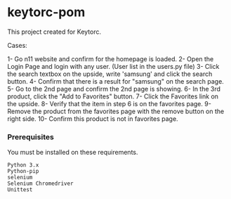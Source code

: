 # keytorc-pom

This project created for Keytorc.


Cases:

1- Go n11 website and confirm for the homepage is loaded.
2- Open the Login Page and login with any user. (User list in the users.py file)
3- Click the search textbox on the upside, write 'samsung' and click the search button.
4- Confirm that there is a result for "samsung" on the search page.
5- Go to the 2nd page and confirm the 2nd page is showing.
6- In the 3rd product, click the "Add to Favorites" button.
7- Click the Favorites link on the upside.
8- Verify that the item in step 6 is on the favorites page.
9- Remove the product from the favorites page with the remove button on the right side.
10- Confirm this product is not in favorites page.


### Prerequisites
You must be installed on these requirements.

```
Python 3.x
Python-pip
selenium
Selenium Chromedriver
Unittest
```
